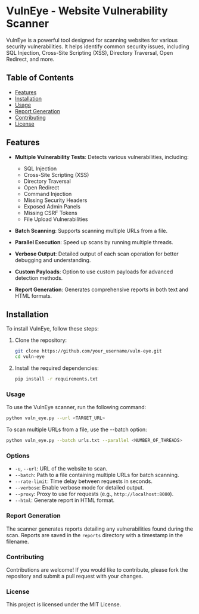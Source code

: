 # VulnEye - Website Vulnerability Scanner

VulnEye is a powerful tool designed for scanning websites for various security vulnerabilities. It helps identify common security issues, including SQL Injection, Cross-Site Scripting (XSS), Directory Traversal, Open Redirect, and more.

## Table of Contents

- [Features](#features)
- [Installation](#installation)
- [Usage](#usage)
- [Report Generation](#report-generation)
- [Contributing](#contributing)
- [License](#license)

## Features

- **Multiple Vulnerability Tests**: Detects various vulnerabilities, including:
  - SQL Injection
  - Cross-Site Scripting (XSS)
  - Directory Traversal
  - Open Redirect
  - Command Injection
  - Missing Security Headers
  - Exposed Admin Panels
  - Missing CSRF Tokens
  - File Upload Vulnerabilities

- **Batch Scanning**: Supports scanning multiple URLs from a file.
- **Parallel Execution**: Speed up scans by running multiple threads.
- **Verbose Output**: Detailed output of each scan operation for better debugging and understanding.
- **Custom Payloads**: Option to use custom payloads for advanced detection methods.
- **Report Generation**: Generates comprehensive reports in both text and HTML formats.

## Installation

To install VulnEye, follow these steps:

1. Clone the repository:
   ```bash
   git clone https://github.com/your_username/vuln-eye.git
   cd vuln-eye
   ```
2. Install the required dependencies:
   ```bash
   pip install -r requirements.txt
   ```
### Usage

To use the VulnEye scanner, run the following command:
```bash
python vuln_eye.py --url <TARGET_URL>
```

To scan multiple URLs from a file, use the --batch option:
```bash
python vuln_eye.py --batch urls.txt --parallel <NUMBER_OF_THREADS>
```
### Options

- `-u`, `--url`: URL of the website to scan.
- `--batch`: Path to a file containing multiple URLs for batch scanning.
- `--rate-limit`: Time delay between requests in seconds.
- `--verbose`: Enable verbose mode for detailed output.
- `--proxy`: Proxy to use for requests (e.g., `http://localhost:8080`).
- `--html`: Generate report in HTML format.

### Report Generation

The scanner generates reports detailing any vulnerabilities found during the scan. Reports are saved in the `reports` directory with a timestamp in the filename.

### Contributing

Contributions are welcome! If you would like to contribute, please fork the repository and submit a pull request with your changes.

### License

This project is licensed under the MIT License.

